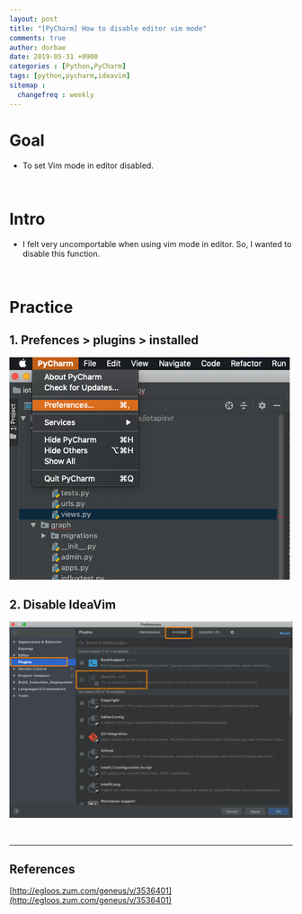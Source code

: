 ```yaml
---
layout: post
title: "[PyCharm] How to disable editor vim mode"
comments: true
author: dorbae
date: 2019-05-31 +0900
categories : [Python,PyCharm]
tags: [python,pycharm,ideavim]
sitemap :
  changefreq : weekly
---
```


# Goal
* To set Vim mode in editor disabled.

<br/>

# Intro
* I felt very uncomportable when using vim mode in editor. So, I wanted to disable this function.

<br />

# Practice

## 1. Prefences > plugins > installed

![screenshot001](/assets/images/posts/2019/05/2019-05-31-Python-Pycharm-Disableideavimplugin-001.png)

## 2. Disable IdeaVim

![screenshot002](/assets/images/posts/2019/05/2019-05-31-Python-Pycharm-Disableideavimplugin-002.png)

<br />

--------

## References

[http://egloos.zum.com/geneus/v/3536401](http://egloos.zum.com/geneus/v/3536401)

